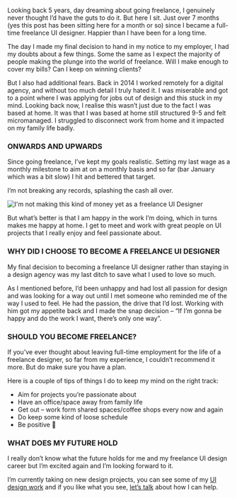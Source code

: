 Looking back 5 years, day dreaming about going freelance, I genuinely never thought I’d have the guts to do it. But here I sit. Just over 7 months (yes this post has been sitting here for a month or so) since I became a full-time freelance UI designer. Happier than I have been for a long time.

The day I made my final decision to hand in my notice to my employer, I had my doubts about a few things. Some the same as I expect the majority of people making the plunge into the world of freelance. Will I make enough to cover my bills? Can I keep on winning clients?

But I also had additional fears. Back in 2014 I worked remotely for a digital agency, and without too much detail I truly hated it. I was miserable and got to a point where I was applying for jobs out of design and this stuck in my mind. Looking back now, I realise this wasn’t just due to the fact I was based at home. It was that I was based at home still structured 9-5 and felt micromanaged. I struggled to disconnect work from home and it impacted on my family life badly.

### ONWARDS AND UPWARDS

Since going freelance, I’ve kept my goals realistic. Setting my last wage as a monthly milestone to aim at on a monthly basis and so far (bar January which was a bit slow) I hit and bettered that target.

I’m not breaking any records, splashing the cash all over.

![I'm not making this kind of money yet as a freelance UI Designer](https://www.jrutlanddesign.co.uk/assets/images/money.gif)

But what’s better is that I am happy in the work I’m doing, which in turns makes me happy at home. I get to meet and work with great people on UI projects that I really enjoy and feel passionate about.

### WHY DID I CHOOSE TO BECOME A FREELANCE UI DESIGNER

My final decision to becoming a freelance UI designer rather than staying in a design agency was my last ditch to save what I used to love so much.

As I mentioned before, I’d been unhappy and had lost all passion for design and was looking for a way out until I met someone who reminded me of the way I used to feel. He had the passion, the drive that I’d lost. Working with him got my appetite back and I made the snap decision – “If I’m gonna be happy and do the work I want, there’s only one way”.

### SHOULD YOU BECOME FREELANCE?

If you’ve ever thought about leaving full-time employment for the life of a freelance designer, so far from my experience, I couldn’t recommend it more. But do make sure you have a plan.

Here is a couple of tips of things I do to keep my mind on the right track:

- Aim for projects you’re passionate about
- Have an office/space away from family life
- Get out – work form shared spaces/coffee shops every now and again
- Do keep some kind of loose schedule
- Be positive 🙂

### WHAT DOES MY FUTURE HOLD

I really don’t know what the future holds for me and my freelance UI design career but I’m excited again and I’m looking forward to it.

I’m currently taking on new design projects, you can see some of my [UI design work](https://dribbble.com/jrutlanddesign) and if you like what you see, [let’s talk](http://jrutlanddesign.co.uk/#contactMe) about how I can help.